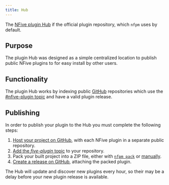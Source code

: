 ```yaml
---
title: Hub
---
```


The [NFive plugin Hub](https://hub.nfive.io/) if the official plugin repository, which `nfpm` uses by default.

## Purpose

The plugin Hub was designed as a simple centralized location to publish public NFive plugins to for easy install by other users.

## Functionality

The plugin Hub works by indexing public [GitHub](https://github.com/) repositories which use the [#nfive-plugin topic](https://github.com/topics/nfive-plugin) and have a valid plugin release.

## Publishing

In order to publish your plugin to the Hub you must complete the following steps:

1. [Host your project on GitHub](https://help.github.com/en/articles/create-a-repo), with each NFive plugin in a separate public repository.
2. [Add the *five-plugin* topic](https://help.github.com/en/articles/classifying-your-repository-with-topics) to your repository.
3. Pack your built project into a ZIP file, either with [`nfpm pack`](nfpm/command-reference.md#pack) or [manually](#).
4. [Create a release on GitHub](https://help.github.com/en/articles/creating-releases), attaching the packed plugin.

The Hub will update and discover new plugins every hour, so their may be a delay before your new plugin release is available.
